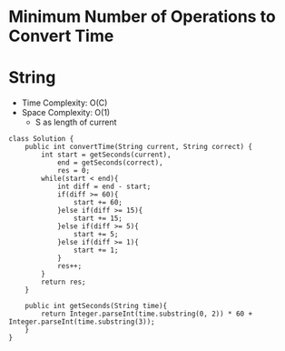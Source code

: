 # Minimum Number of Operations to Convert Time
# String
* Time Complexity: O(C)
* Space Complexity: O(1)
	* S as length of current
```
class Solution {
    public int convertTime(String current, String correct) {
        int start = getSeconds(current),
            end = getSeconds(correct),
            res = 0;
        while(start < end){
            int diff = end - start;
            if(diff >= 60){
                start += 60;
            }else if(diff >= 15){
                start += 15;
            }else if(diff >= 5){
                start += 5;
            }else if(diff >= 1){
                start += 1;
            }
            res++;
        }
        return res;
    }

    public int getSeconds(String time){
        return Integer.parseInt(time.substring(0, 2)) * 60 + Integer.parseInt(time.substring(3));
    }
}
```